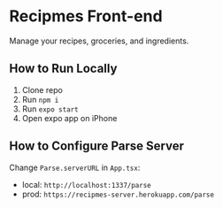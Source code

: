 # Recipmes Front-end

Manage your recipes, groceries, and ingredients.

## How to Run Locally

1. Clone repo
2. Run `npm i`
3. Run `expo start`
4. Open expo app on iPhone

## How to Configure Parse Server
Change `Parse.serverURL` in `App.tsx`:
* local: `http://localhost:1337/parse`
* prod: `https://recipmes-server.herokuapp.com/parse`
